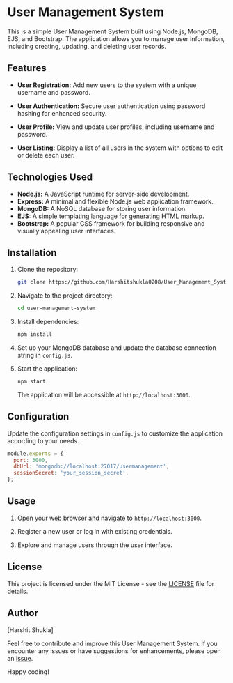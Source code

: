 # User Management System

This is a simple User Management System built using Node.js, MongoDB, EJS, and Bootstrap. The application allows you to manage user information, including creating, updating, and deleting user records.

## Features

- **User Registration:** Add new users to the system with a unique username and password.

- **User Authentication:** Secure user authentication using password hashing for enhanced security.

- **User Profile:** View and update user profiles, including username and password.

- **User Listing:** Display a list of all users in the system with options to edit or delete each user.

## Technologies Used

- **Node.js:** A JavaScript runtime for server-side development.
- **Express:** A minimal and flexible Node.js web application framework.
- **MongoDB:** A NoSQL database for storing user information.
- **EJS:** A simple templating language for generating HTML markup.
- **Bootstrap:** A popular CSS framework for building responsive and visually appealing user interfaces.

## Installation

1. Clone the repository:

   ```bash
   git clone https://github.com/Harshitshukla0208/User_Management_System
   ```

2. Navigate to the project directory:

   ```bash
   cd user-management-system
   ```

3. Install dependencies:

   ```bash
   npm install
   ```

4. Set up your MongoDB database and update the database connection string in `config.js`.

5. Start the application:

   ```bash
   npm start
   ```

   The application will be accessible at `http://localhost:3000`.

## Configuration

Update the configuration settings in `config.js` to customize the application according to your needs.

```javascript
module.exports = {
  port: 3000,
  dbUrl: 'mongodb://localhost:27017/usermanagement',
  sessionSecret: 'your_session_secret',
};
```

## Usage

1. Open your web browser and navigate to `http://localhost:3000`.

2. Register a new user or log in with existing credentials.

3. Explore and manage users through the user interface.

## License

This project is licensed under the MIT License - see the [LICENSE](LICENSE) file for details.

## Author

[Harshit Shukla]

Feel free to contribute and improve this User Management System. If you encounter any issues or have suggestions for enhancements, please open an [issue](https://github.com/Harshitshukla0208/User_Management_System/issues).

Happy coding!